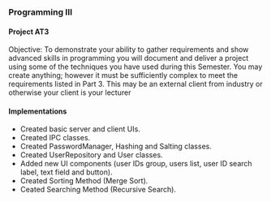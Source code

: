 ### Programming III
#### Project AT3

Objective: To demonstrate your ability to gather requirements and show advanced skills in programming you will document and deliver a project using some of the techniques you have used during this Semester. You may create anything; however it must be sufficiently complex to meet the requirements listed in Part 3. This may be an external client from industry or otherwise your client is your lecturer

#### Implementations
* Created basic server and client UIs.
* Created IPC classes.
* Created PasswordManager, Hashing and Salting classes.
* Created UserRepository and User classes.
* Added new UI components (user IDs group, users list, user ID search label, text field and button).
* Created Sorting Method (Merge Sort).
* Ceated Searching Method (Recursive Search).
